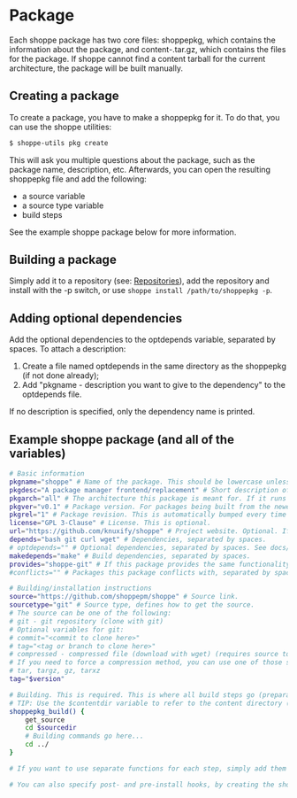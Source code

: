 # Package

Each shoppe package has two core files: shoppepkg, which contains the information about the package, and content-<architecture>.tar.gz, which contains the files for the package. If shoppe cannot find a content tarball for the current architecture, the package will be built manually.

## Creating a package

To create a package, you have to make a shoppepkg for it. To do that, you can use the shoppe utilities:

```bash
$ shoppe-utils pkg create
```

This will ask you multiple questions about the package, such as the package name, description, etc. Afterwards, you can open the resulting shoppepkg file and add the following:

- a source variable
- a source type variable
- build steps

See the example shoppe package below for more information.

## Building a package

Simply add it to a repository (see: [Repositories](repositories.md)), add the repository and install with the -p switch, or use ``shoppe install /path/to/shoppepkg -p``.

## Adding optional dependencies

Add the optional dependencies to the optdepends variable, separated by spaces. To attach a description:

1. Create a file named optdepends in the same directory as the shoppepkg (if not done already);
2. Add "pkgname - description you want to give to the dependency" to the optdepends file.

If no description is specified, only the dependency name is printed.

## Example shoppe package (and all of the variables)

```bash
# Basic information
pkgname="shoppe" # Name of the package. This should be lowercase unless it's uppercase in most repos. Do not add spaces. Special characters are not reccomended.
pkgdesc="A package manager frontend/replacement" # Short description of the package. Make sure it doesn't end with a dot (stylistic choice).
pkgarch="all" # The architecture this package is meant for. If it runs on all architectures, use 'all', otherwise use the architecture name that 'uname -s' returns.
pkgver="v0.1" # Package version. For packages being built from the newest source, this should be set to "rolling".
pkgrel="1" # Package revision. This is automatically bumped every time you rebuild the package. For packages being built from newest source, this should be set to "rolling".
license="GPL 3-Clause" # License. This is optional.
url="https://github.com/knuxify/shoppe" # Project website. Optional. If this is an open-source project, link the source page.
depends="bash git curl wget" # Dependencies, separated by spaces.
# optdepends="" # Optional dependencies, separated by spaces. See docs/packages.md for information on how to attach descriptions to the dependencies.
makedepends="make" # Build dependencies, separated by spaces.
provides="shoppe-git" # If this package provides the same functionality as another package, add it here. Packages are separated by spaces. Automatically adds the package to conflicts.
#conflicts="" # Packages this package conflicts with, separated by spaces. Most of the time this will contain the rolling version of a package.

# Building/installation instructions
source="https://github.com/shoppepm/shoppe" # Source link.
sourcetype="git" # Source type, defines how to get the source.
# The source can be one of the following:
# git - git repository (clone with git)
# Optional variables for git:
# commit="<commit to clone here>"
# tag="<tag or branch to clone here>"
# compressed - compressed file (download with wget) (requires source to end with the right file extention)
# If you need to force a compression method, you can use one of those source types:
# tar, targz, gz, tarxz
tag="$version"

# Building. This is required. This is where all build steps go (preparation, building, installing).
# TIP: Use the $contentdir variable to refer to the content directory (where built files which would usually go to the root directory should be stored) and the $sourcedir variable to refer to the source directory (fetched by get_source).
shoppepkg_build() {
	get_source
	cd $sourcedir
	# Building commands go here...
	cd ../
}

# If you want to use separate functions for each step, simply add them and call them from shoppepkg_build.

# You can also specify post- and pre-install hooks, by creating the shoppepkg_preinstall and shoppepkg_postinstall functions.
```
